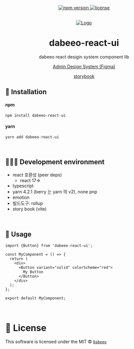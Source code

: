 <p align="center">
  <a href="https://npmjs.org/package/dabeeo-react-ui">
    <img src="https://img.shields.io/npm/v/dabeeo-react-ui.svg"
         alt="npm version">
  </a>
  <a href="https://github.com/jsx-eslint/dabeeo-react-ui/blob/HEAD/LICENSE.md">
    <img src="https://img.shields.io/npm/l/dabeeo-react-ui.svg"
         alt="license">
  </a>
</p>
<br>

<div align="center">
    <a href="https://github.com/dabeeo/DABEEO-FRONT-MODULE-PUBLIC/tree/main/dabeeo-react-ui">
        <img src="https://github.com/dabeeo/DABEEO-FRONT-MODULE-PUBLIC/assets/163970814/3dc3b29d-d34d-4104-80d9-00a179db9ce6" alt="Logo" />
    </a>
    <h1 align="center">dabeeo-react-ui</h1>
    <p align="center">
        dabeeo react desigin system component lib
    </p>
    <p align="center">
      <a href="https://www.figma.com/file/yJx9Dhp2mmihiSWqD39pkQ/Admin-Design-System?type=design&node-id=885-2183&mode=design&t=TjsI0vQ6mYWG03BU-0">
      Admin Design System (Figma)</a>
    </p>
    <p>
      <a href="https://dabeeo.github.io/DABEEO-FRONT-MODULE-PUBLIC">storybook</a>
    </p>
    <h3>
</div>


## 💾 Installation
#### npm
```console
npm install dabeeo-react-ui
```
#### yarn
```console
yarn add dabeeo-react-ui
```
<br>

## 👨🏻‍💻 Development environment

- react 호환성 (peer deps)
  - react 17=>
- typescript
- yarn 4.2.1 (berry 는 yarn 의 v2), none pnp
- emotion
- 빌드도구: rollup
- story book (vite)

<br>

## 🔨 Usage
```console
import {Button} from 'dabeeo-react-ui';

const MyComponent = () => {
  return (
    <div>
      <Button variant="solid" colorScheme="red">
        My Button
      </Button>
    </div>
  );
};

export default MyComponent;

```

<br>

# 📜 License
This software is licensed under the MIT © [`Dabeeo`](https://www.dabeeo.com/)